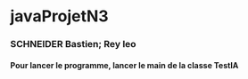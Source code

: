 # javaProjetN3
### SCHNEIDER Bastien; Rey leo

#### Pour lancer le programme, lancer le main de la classe TestIA
